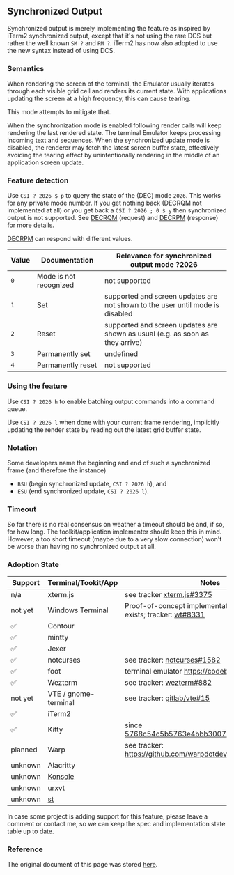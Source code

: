 ## Synchronized Output

Synchronized output is merely implementing the feature as inspired by iTerm2 synchronized output,
except that it's not using the rare DCS but rather the well known `SM ?` and `RM ?`. iTerm2 has now also adopted to use the new syntax instead of using DCS.

### Semantics

When rendering the screen of the terminal,
the Emulator usually iterates through each visible grid cell and renders its current state.
With applications updating the screen at a high frequency, this can cause tearing.

This mode attempts to mitigate that.

When the synchronization mode is enabled following render calls will keep rendering the last rendered state.
The terminal Emulator keeps processing incoming text and sequences.
When the synchronized update mode is disabled, the renderer may fetch the latest screen buffer state,
effectively avoiding the tearing effect by unintentionally rendering in the middle of an application screen update.

### Feature detection

Use `CSI ? 2026 $ p` to query the state of the (DEC) mode `2026`. This works for any private mode number.
If you get nothing back (DECRQM not implemented at all) or you get back a `CSI ? 2026 ; 0 $ y`
then synchronized output is not supported.
See [DECRQM](https://vt100.net/docs/vt510-rm/DECRQM.html) (request)
and [DECRPM](https://vt100.net/docs/vt510-rm/DECRPM.html) (response) for more details.

[DECRPM](https://vt100.net/docs/vt510-rm/DECRPM.html) can respond with different values.

Value | Documentation | Relevance for synchronized output mode ?2026
------|---------------|--------------------------
`0`   | Mode is not recognized | not supported
`1`   | Set   | supported and screen updates are not shown to the user until mode is disabled
`2`   | Reset | supported and screen updates are shown as usual (e.g. as soon as they arrive)
`3`   | Permanently set | undefined
`4`   | Permanently reset | not supported

### Using the feature

Use `CSI ? 2026 h` to enable batching output commands into a command queue.

Use `CSI ? 2026 l` when done with your current frame rendering, implicitly updating the render state by reading out the latest grid buffer state.


### Notation

Some developers name the beginning and end of such a synchronized frame (and therefore the instance)

* `BSU` (begin synchronized update, `CSI ? 2026 h`), and
* `ESU` (end synchronized update, `CSI ? 2026 l`).

### Timeout

So far there is no real consensus on weather a timeout should be and, if so, for how long.
The toolkit/application implementer should keep this in mind.
However, a too short timeout (maybe due to a very slow connection) won't be worse
than having no synchronized output at all.

### Adoption State

| Support | Terminal/Tookit/App   | Notes  |
|---------|------------|--------|
| n/a     | xterm.js   | see tracker [xterm.js#3375](https://github.com/xtermjs/xterm.js/issues/3375) |
| not yet | Windows Terminal | Proof-of-concept implementation by @j4james exists; tracker: [wt#8331](https://github.com/microsoft/terminal/issues/8331)  |
| ✅      | Contour    | |
| ✅      | mintty     | |
| ✅      | Jexer      | |
| ✅      | notcurses  | see tracker: [notcurses#1582](https://github.com/dankamongmen/notcurses/issues/1582) |
| ✅      | foot       | terminal emulator https://codeberg.org/dnkl/foot
| ✅    | Wezterm    | see tracker: [wezterm#882](https://github.com/wez/wezterm/issues/882) |
| not yet | VTE / gnome-terminal | see tracker: [gitlab/vte#15](https://gitlab.gnome.org/GNOME/vte/-/issues/15) |
| ✅      | iTerm2     | |
| ✅      | Kitty      | since [5768c54c5b5763e4bbb300726b8ff71b40c128f8](https://github.com/kovidgoyal/kitty/commit/5768c54c5b5763e4bbb300726b8ff71b40c128f8) |
| planned | Warp       | see tracker: https://github.com/warpdotdev/Warp/issues/2185 |
| unknown | Alacritty  | |
| unknown | [Konsole](https://konsole.kde.org/)    | |
| unknown | urxvt      | |
| unknown | [st](https://st.suckless.org/) | |


In case some project is adding support for this feature, please leave a comment or contact me, so we can keep the spec and implementation state table up to date.

### Reference

The original document of this page was stored [here](https://gist.github.com/christianparpart/d8a62cc1ab659194337d73e399004036).
